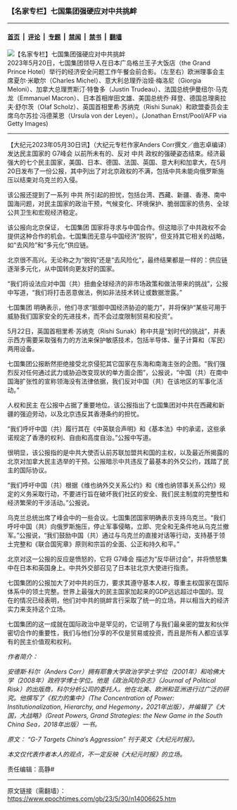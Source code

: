 ### 【名家专栏】七国集团强硬应对中共挑衅

---

#### [首页](../../../..?n14006625) &nbsp;|&nbsp; [评论](../../../../../epoch-comment?n14006625) &nbsp;|&nbsp; [专题](../../../../../epoch-special?n14006625) &nbsp;|&nbsp; [禁闻](../../../../../epoch-news?n14006625) &nbsp;|&nbsp; [禁书](../../../../../books?n14006625) &nbsp;|&nbsp; [翻墙](https://github.com/gfw-breaker/nogfw/blob/master/README.md?n14006625)


<div><img alt="【名家专栏】七国集团强硬应对中共挑衅" class="attachment-djy_600_400 size-djy_600_400 wp-post-image" src="https://i.epochtimes.com/assets/uploads/2023/05/id14006705-Photo_G7-leaders-1200x800-600x400.jpg"/>
<div class="caption">
 2023年5月20日，七国集团领导人在日本广岛格兰王子大饭店（the Grand Prince Hotel）举行的经济安全问题工作午餐会前合影。（左至右）欧洲理事会主席夏尔‧米歇尔（Charles Michel）、意大利总理乔治娅‧梅洛尼（Giorgia Meloni）、加拿大总理贾斯汀‧特鲁多（Justin Trudeau）、法国总统伊曼纽尔‧马克龙（Emmanuel Macron）、日本首相岸田文雄、美国总统乔‧拜登、德国总理奥拉夫‧舒尔茨（Olaf Scholz）、英国首相⾥希‧苏纳克（Rishi Sunak）和欧盟委员会主席乌尔苏拉‧冯德莱恩（Ursula von der Leyen）。(Jonathan Ernst/Pool/AFP via Getty Images)
</div></div><hr/><div class="post_content" id="artbody" itemprop="articleBody">
 <!-- article content begin -->
 <p>
  【大纪元2023年05月30日讯】（大纪元专栏作家Anders Corr撰文／曲志卓编译）发达民主国家的
  <ok href="https://www.epochtimes.com/gb/tag/g7%E5%B3%B0%E4%BC%9A.html">
   G7峰会
  </ok>
  以前所未有的、反对
  <ok href="https://www.epochtimes.com/gb/tag/%E4%B8%AD%E5%85%B1.html">
   中共
  </ok>
  政权的强硬姿态结束。经济最强大的七个民主国家，美国、日本、德国、法国、英国、意大利和加拿大，在5月20日发布了一份公报，其中列出了对北京政权的不满，包括中共未能向俄罗斯施压以结束对乌克兰的入侵。
 </p>
 <p>
  该公报还提到了一系列
  <ok href="https://www.epochtimes.com/gb/tag/%E4%B8%AD%E5%85%B1.html">
   中共
  </ok>
  所引起的担忧，包括台湾、西藏、新疆、香港、南中国海问题，对民主国家的政治干预，气候变化、环境保护、脆弱国家的债务、全球公共卫生和宏观经济稳定。
 </p>
 <p>
  该公报向北京保证，
  <ok href="https://www.epochtimes.com/gb/tag/%E4%B8%83%E5%9B%BD%E9%9B%86%E5%9B%A2.html">
   七国集团
  </ok>
  国家将寻求与中国合作。但这暗示了中共政权不会提供这种合作的机会。七国集团无意与中国经济“脱钩”，但支持其它相关的战略，如“去风险”和“多元化”供应链。
 </p>
 <p>
  北京很不高兴。无论称之为“脱钩”还是“去风险化”，最终结果都是一样的：供应链逐渐多元化，从中国转向更友好的国家。
 </p>
 <p>
  “我们将设法应对中国（共）扭曲全球经济的非市场政策和做法带来的挑战”，公报中写道，“我们将打击恶意做法，例如非法技术转让或数据泄露。”
 </p>
 <p>
  <ok href="https://www.epochtimes.com/gb/tag/%E4%B8%83%E5%9B%BD%E9%9B%86%E5%9B%A2.html">
   七国集团
  </ok>
  明确表示，他们寻求“抵御中国经济胁迫的能力”，并将保护“某些可用于威胁我们国家安全的先进技术，而不会过度限制贸易和投资”。
 </p>
 <p>
  5月22日，英国首相⾥希‧苏纳克（Rishi Sunak）称中共是“划时代的挑战”，并表示西方需要采取强有力的方法来保护敏感技术，包括半导体、量子计算和（军民）两用设备。
 </p>
 <p>
  七国集团公报断然拒绝接受北京侵犯其它国家在东海和南海主张的企图。“我们强烈反对任何通过武力或胁迫改变现状的单方面企图”，公报说，“中国（共）在南中国海扩张性的宣称领海没有法律依据，我们反对中国（共）在该地区的军事化活动。”
 </p>
 <p>
  <ok href="https://www.epochtimes.com/gb/tag/%E4%BA%BA%E6%9D%83%E5%92%8C%E6%B0%91%E4%B8%BB.html">
   人权和民主
  </ok>
  在公报中占据了重要地位。该公报指出了七国集团对中共在西藏和新疆的强迫劳动，以及北京违反其香港条约的担忧。
 </p>
 <p>
  “我们呼吁中国（共）履行其在《中英联合声明》和《基本法》中的承诺，这些承诺规定了香港的权利、自由和高度自治。”公报中写道。
 </p>
 <p>
  很明显，该公报指的是中共大使否认前苏联加盟共和国的主权，以及最近所揭露的北京对加拿大民主选举的干预。公报暗示中共违反了最基本的外交公约，践踏了民主的国际协议。
 </p>
 <p>
  “我们呼吁中国（共）根据《维也纳外交关系公约》和《维也纳领事关系公约》规定的义务采取行动，不要进行旨在破坏我们社区的安全、我们民主制度的完整性和经济繁荣的干涉活动。”公报说。
 </p>
 <p>
  乌克兰总统出席了峰会中的一些会议。七国集团国家明确表示支持乌克兰。“我们呼吁中国（共）向俄罗斯施压，停止军事侵略，立即、完全和无条件地从乌克兰撤军。”公报说，“我们鼓励中国（共）通过与乌克兰的直接对话等行动，支持基于领土完整和《联合国宪章》原则和宗旨的全面、公正和持久和平。”
 </p>
 <p>
  北京对这一公报的反应是愤怒的，它将
  <ok href="https://www.epochtimes.com/gb/tag/g7%E5%B3%B0%E4%BC%9A.html">
   G7峰会
  </ok>
  描述为“反华研讨会”，并将愤怒集中在日本和英国身上。中共外交部召见了日本驻北京大使进行指责。
 </p>
 <p>
  七国集团的公报加大了对中共的压力，要求其遵守基本人权，尊重主权国家在国际体系中的领土完整。世界上最强大的民主国家加起来的GDP远远超过中国的。现在的情况已经表明，他们对中共的挑衅言行采取了统一的立场，并以相当大的经济实力来支持这个立场。
 </p>
 <p>
  七国集团的这一成就在国际政治中是罕见的，它证明了与我们最亲密的盟友和伙伴密切合作的重要性，我们与他们分享的不仅是贸易或投资，而且是所有人都应该享有的民主价值观和权利。
 </p>
 <p>
  <em>
   作者简介：
  </em>
 </p>
 <p>
  <em>
   安德斯‧科尔（Anders Corr）拥有耶鲁大学政治学学士学位（2001年）和哈佛大学（2008年）政府学博士学位。他是《政治风险杂志》（Journal of Political Risk）的出版商，科尔分析公司的委托人。他在北美、欧洲和亚洲进行过广泛的研究。他撰写了《权力的集中》（The Concentration of Power: Institutionalization, Hierarchy, and Hegemony，2021年出版），并编辑了《大国，大战略》（Great Powers, Grand Strategies: the New Game in the South China Sea，2018年出版）一书。
  </em>
 </p>
 <p>
  <em>
   原文：
   <ok href="https://www.theepochtimes.com/g-7-targets-chinas-aggression_5293057.html" rel="noopener noreferrer" target="_blank">
    “G-7 Targets China’s Aggression”
   </ok>
   刊于英文《大纪元时报》。
  </em>
 </p>
 <p>
  <em>
   本文仅代表作者本人的观点，不一定反映《大纪元时报》的立场。
  </em>
 </p>
 <p>
  责任编辑：高静#
 </p>
 <!-- article content end -->
 <div id="below_article_ad">
 </div>
</div>


---

原文链接（需翻墙）：https://www.epochtimes.com/gb/23/5/30/n14006625.htm